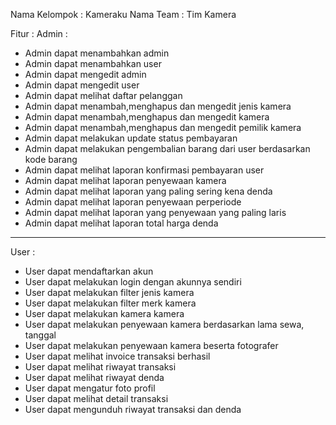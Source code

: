 Nama Kelompok : Kameraku
Nama Team : Tim Kamera

Fitur :
Admin : 
- Admin dapat menambahkan admin
- Admin dapat menambahkan user
- Admin dapat mengedit admin
- Admin dapat mengedit user
- Admin dapat melihat daftar pelanggan
- Admin dapat menambah,menghapus dan mengedit jenis kamera
- Admin dapat menambah,menghapus dan mengedit kamera
- Admin dapat menambah,menghapus dan mengedit pemilik kamera
- Admin dapat melakukan update status pembayaran
- Admin dapat melakukan pengembalian barang dari user berdasarkan kode barang
- Admin dapat melihat laporan konfirmasi pembayaran user
- Admin dapat melihat laporan penyewaan kamera
- Admin dapat melihat laporan yang paling sering kena denda
- Admin dapat melihat laporan penyewaan perperiode
- Admin dapat melihat laporan yang penyewaan yang paling laris
- Admin dapat melihat laporan total harga denda
----------------------------------------------------------------------------------
 User :
- User dapat mendaftarkan akun
- User dapat melakukan login dengan akunnya sendiri
- User dapat melakukan filter jenis kamera
- User dapat melakukan filter merk kamera
- User dapat melakukan kamera kamera
- User dapat melakukan penyewaan kamera berdasarkan lama sewa, tanggal
- User dapat melakukan penyewaan kamera beserta fotografer
- User dapat melihat invoice transaksi berhasil
- User dapat melihat riwayat transaksi
- User dapat melihat riwayat denda
- User dapat mengatur foto profil
- User dapat melihat detail transaksi
- User dapat mengunduh riwayat transaksi dan denda
